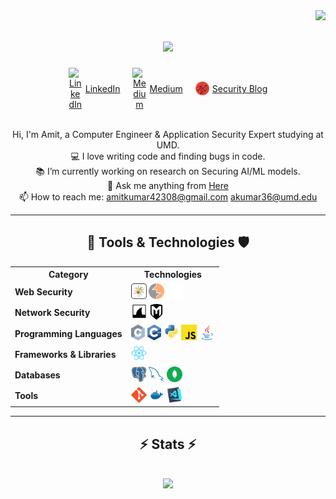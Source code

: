 <img align="right" src="https://visitor-badge.laobi.icu/badge?page_id=arohablue.arohablue">

<h1 align="center">
  <a href="https://git.io/typing-svg">
    <img src="https://readme-typing-svg.herokuapp.com/?lines=Hello,+There!+👋;This+is+Amit;Nice+to+meet+you!&center=true&size=30">
  </a>
</h1>

<div align="center" style="display: flex; justify-content: center; align-items: center; gap: 20px;">
  <a href="https://www.linkedin.com/in/arohablue/" title="LinkedIn Profile" style="display: inline-flex; align-items: center;">
    <img width="22" src="https://cdn-icons-png.flaticon.com/512/174/174857.png" alt="LinkedIn" style="vertical-align: middle;"> 
    <span style="margin-left: 5px;">LinkedIn</span>
  </a>
  <a href="https://medium.com/@arohablue" title="Medium" style="display: inline-flex; align-items: center;">
    <img width="22" src="https://cdn-icons-png.flaticon.com/512/2111/2111505.png" alt="Medium" style="vertical-align: middle;"> 
    <span style="margin-left: 5px;">Medium</span>
  </a>
  <a href="https://www.marstech.buzz/" title="Blogs" style="display: inline-flex; align-items: center;">
    <img width="22" src="images/marstech-logo.svg" alt="Marstech" style="vertical-align: middle;"> 
    <span style="margin-left: 5px;">Security Blog</span>
  </a>
</div>

<br>
<p align="center">
  Hi, I'm Amit, a Computer Engineer & Application Security Expert studying at UMD.
  <br>
  💻 I love writing code and finding bugs in code.
  <br>
  📚 I’m currently working on research on Securing AI/ML models.
  <br>
  💬 Ask me anything from <a href="https://github.com/arohablue/arohablue/issues" title="Issues">Here</a>
  <br>
  📫 How to reach me: <a href="mailto: amitkumar42308@gmail.com">amitkumar42308@gmail.com</a>
  <a href="mailto: akumar36@umd.edu">akumar36@umd.edu</a>
</p>
<hr>

<h2 align="center">🔧 Tools & Technologies 🛡️</h2>
<table align="center">
  <tr>
    <th>Category</th>
    <th>Technologies</th>
  </tr>
  <tr>
    <td><b>Web Security</b></td>
    <td>
      <img title="OWASP" height="25" src="images/owasp.svg"> 
      <img title="Burp Suite" height="25" src="images/burpsuite.svg">
      <img title="Kali Linux" height="25" src="images/kali.svg"> 
    </td>
  </tr>
  <tr>
    <td><b>Network Security</b></td>
    <td>
      <img title="Wireshark" height="25" src="images/wireshark.svg"> 
      <img title="Metasploit" height="25" src="images/Metasploit.svg">
    </td>
  </tr>
  <tr>
    <td><b>Programming Languages</b></td>
    <td>
      <img title="C" height="25" src="images/c.svg"> 
      <img title="C++" height="25" src="images/cpp.svg"> 
      <img title="Python" height="25" src="images/python-original.svg"> 
      <img title="JavaScript" height="25" src="images/javascript.svg"> 
      <img title="Java" height="25" src="images/java-original.svg">
    </td>
  </tr>
  <tr>
    <td><b>Frameworks & Libraries</b></td>
    <td>
      <img title="React" height="25" src="images/react-original.svg"> 
    </td>
  </tr>
  <tr>
    <td><b>Databases</b></td>
    <td>
      <img title="PostgreSQL" height="25" src="images/postgresql.svg"> 
      <img title="MySQL" height="25" src="images/mysql.svg"> 
      <img title="MongoDB" height="25" src="images/mongodb.svg">
    </td>
  </tr>
  <tr>
    <td><b>Tools</b></td>
    <td>
      <img title="Git" height="25" src="images/git-original.svg"> 
      <img title="Docker" height="25" src="images/docker.svg"> 
      <img title="Visual Studio Code" height="25" src="images/vscode.png">
    </td>
  </tr>
</table>

<hr>

<h2 align="center">⚡ Stats ⚡</h2>
<br>
<div align="center">
  <a href="https://github.com/anuraghazra/github-readme-stats">
    <img width="325" src="https://github-readme-stats.vercel.app/api/top-langs/?username=arohablue&hide=c%23,powershell,Mathematica,Ruby,Objective-C,Objective-C%2b%2b,Cuda&title_color=61dafb&text_color=ffffff&icon_color=61dafb&bg_color=20232a&langs_count=8&layout=compact&border_color=61dafb&hide_border=true" />
  </a>
</div>
